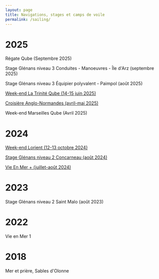 ```yaml
---
layout: page
title: Navigations, stages et camps de voile
permalink: /sailing/
---
```


# 2025

Régate Qube (Septembre 2025)

Stage Glénans niveau 3 Conduites - Manoeuvres - Île d'Arz (septembre 2025)

Stage Glénans niveau 3 Équipier polyvalent - Paimpol (août 2025)

[Week-end La Trinité Qube (14-15 juin 2025)](qube_trin_2025)

[Croisière Anglo-Normandes (avril-mai 2025)](anglo_normandes_2025)

Week-end Marseilles Qube (Avril 2025)


# 2024 

[Week-end Lorient (12-13 octobre 2024)](lorient)

[Stage Glénans niveau 2 Concarneau (août 2024)](glenans_2024)

[Vie En Mer + (juillet-août 2024)](vem_2024)

# 2023

Stage Glénans niveau 2 Saint Malo (août 2023)

# 2022

Vie en Mer 1

# 2018

Mer et prière, Sables d'Olonne
